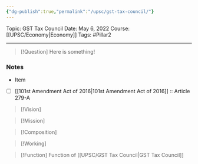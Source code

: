 ```yaml
---
{"dg-publish":true,"permalink":"/upsc/gst-tax-council/"}
---
```


Topic: GST Tax Council
Date: May 6, 2022
Course: [[UPSC/Economy\|Economy]]
Tags: #Pillar2 

---

> [!Question]
> Here is something! 


### Notes
- Item
- [ ] [[101st Amendment Act of 2016\|101st Amendment Act of 2016]] :: Article 279-A 


 >[!Vision]

>[!Mission] 
>

>[!Composition]

>[!Working] 

 >[!Function] Function of [[UPSC/GST Tax Council\|GST Tax Council]]
 > 
 > 



